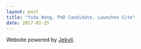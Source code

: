 ```yaml
---
layout: post
title: "Yida Wang, PhD Candidate, Launches Site"
date: 2017-02-25
---
```


Website powered by [Jekyll](http://jekyllrb.com).
